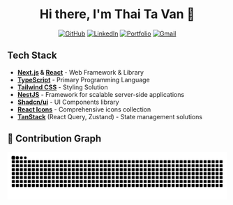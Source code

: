 <div align="center">

# Hi there, I'm Thai Ta Van 👋

[![GitHub](https://img.shields.io/badge/GitHub-181717?style=for-the-badge&logo=github&logoColor=white)](https://github.com/vanthaita)
[![LinkedIn](https://img.shields.io/badge/LinkedIn-0A66C2?style=for-the-badge&logo=linkedin&logoColor=white)](https://www.linkedin.com/in/vanthaita/)
[![Portfolio](https://img.shields.io/badge/Portfolio-000000?style=for-the-badge&logo=web&logoColor=white)](https://portfolio-swart-three-49.vercel.app/)
[![Gmail](https://img.shields.io/badge/Gmail-EA4335?style=for-the-badge&logo=gmail&logoColor=white)](mailto:thaitv225@gmail.com)

</div>

##  Tech Stack

- **[Next.js](https://nextjs.org/) & [React](https://react.dev/)** - Web Framework & Library  
- **[TypeScript](https://www.typescriptlang.org/)** - Primary Programming Language  
- **[Tailwind CSS](https://tailwindcss.com/)** - Styling Solution  
- **[NestJS](https://nestjs.com/)** - Framework for scalable server-side applications  
- **[Shadcn/ui](https://ui.shadcn.com/)** - UI Components library  
- **[React Icons](https://react-icons.github.io/react-icons/)** - Comprehensive icons collection  
- **[TanStack](https://tanstack.com/)** (React Query, Zustand) - State management solutions  


## 🐍 Contribution Graph

<div align="center">

![Snake animation](https://raw.githubusercontent.com/vanthaita/vanthaita/output/github-contribution-grid-snake.svg)

</div>

